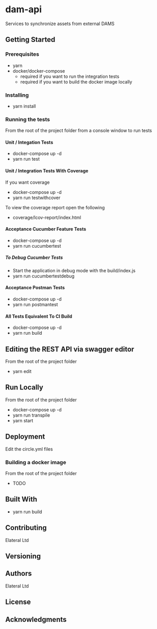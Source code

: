 # dam-api

Services to synchronize assets from external DAMS

## Getting Started

### Prerequisites

* yarn
* docker/docker-compose
    * required if you want to run the integration tests
    * required if you want to build the docker image locally

### Installing

* yarn install

### Running the tests

From the root of the project folder from a console window to run tests

#### Unit / Integation Tests

* docker-compose up -d
* yarn run test

#### Unit / Integration Tests With Coverage

If you want coverage 

* docker-compose up -d
* yarn run testwithcover

To view the coverage report open the following

* coverage/lcov-report/index.html

#### Acceptance Cucumber Feature Tests

* docker-compose up -d
* yarn run cucumbertest

##### To Debug Cucumber Tests

* Start the application in debug mode with the build/index.js
* yarn run  cucumbertestdebug

#### Acceptance Postman Tests

* docker-compose up -d
* yarn run postmantest

#### All Tests Equivalent To CI Build

* docker-compose up -d
* yarn run build

## Editing the REST API via swagger editor

From the root of the project folder

* yarn edit

## Run Locally

From the root of the project folder

* docker-compose up -d
* yarn run transpile
* yarn start

## Deployment

Edit the circle.yml files

### Building a docker image

From the root of the project folder

* TODO

## Built With

* yarn run build

## Contributing

Elateral Ltd

## Versioning

## Authors

Elateral Ltd

## License

## Acknowledgments

